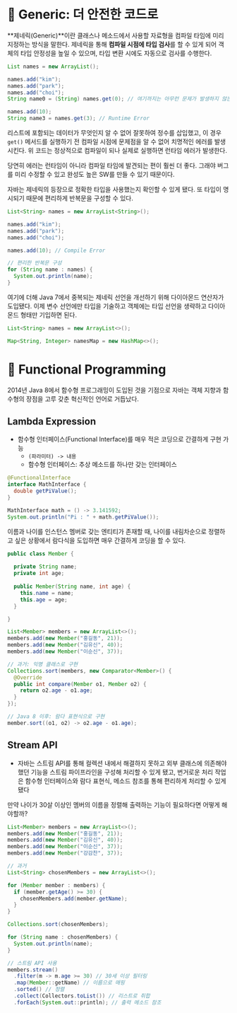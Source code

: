 # 📌 Generic: 더 안전한 코드로

**제네릭(Generic)**이란 클래스나 메소드에서 사용할 자료형을 컴파일 타임에 미리 지정하는 방식을 말한다. 제네릭을 통해 **컴파일 시점에 타입 검사**를 할 수 있게 되어 객체의 타입 안정성을 높일 수 있으며, 타입 변환 시에도 자동으로 검사를 수행한다.

```java
List names = new ArrayList();

names.add("kim");
names.add("park");
names.add("choi"); 
String name0 = (String) names.get(0); // 여기까지는 아무런 문제가 발생하지 않는다

names.add(10);
String name3 = names.get(3); // Runtime Error

```

리스트에 포함되는 데이터가 무엇인지 알 수 없어 잘못하여 정수를 삽입했고, 이 경우 `get()` 메서드를 실행하기 전 컴파일 시점에 문제점을 알 수 없어 치명적인 에러를 발생시킨다. 위 코드는 정상적으로 컴파일이 되나 실제로 실행하면 런타임 에러가 발생한다.

당연히 에러는 런타임이 아니라 컴파일 타임에 발견되는 편이 훨씬 더 좋다. 그래야 버그를 미리 수정할 수 있고 완성도 높은 SW를 만들 수 있기 때문이다.

자바는 제네릭의 등장으로 정확한 타입을 사용했는지 확인할 수 있게 됐다. 또 타입이 명시되기 때문에 편리하게 반복문을 구성할 수 있다.

```java
List<String> names = new ArrayList<String>();

names.add("kim");
names.add("park");
names.add("choi"); 

names.add(10); // Compile Error

// 편리한 반복문 구성
for (String name : names) {
  System.out.println(name);
}
```

여기에 더해 Java 7에서 중복되는 제네릭 선언을 개선하기 위해 다이아몬드 연산자가 도입됐다. 이제 변수 선언에만 타입을 기술하고 객체에는 타입 선언을 생략하고 다이아몬드 형태만 기입하면 된다.

```java
List<String> names = new ArrayList<>();

Map<String, Integer> namesMap = new HashMap<>();
```



# 📌 Functional Programming

2014년 Java 8에서 함수형 프로그래밍이 도입된 것을 기점으로 자바는 객체 지향과 함수형의 장점을 고루 갖춘 혁신적인 언어로 거듭났다.

## Lambda Expression

- 함수형 인터페이스(Functional Interface)를 매우 적은 코딩으로 간결하게 구현 가능
  - `(파라미터) -> 내용`
  - 함수형 인터페이스: 추상 메소드를 하나만 갖는 인터페이스

```java
@FunctionalInterface
interface MathInterface {
  double getPiValue();
}

MathInterface math = () -> 3.141592;
System.out.println("Pi : " + math.getPiValue());
```

이름과 나이를 인스턴스 멤버로 갖는 엔티티가 존재할 때, 나이를 내림차순으로 정렬하고 싶은 상황에서 람다식을 도입하면 매우 간결하게 코딩을 할 수 있다.

```java
public class Member {
  
  private String name;
  private int age;
  
  public Member(String name, int age) {
    this.name = name;
    this.age = age;
  }

}

List<Member> members = new ArrayList<>();
members.add(new Member("홍길동", 21));
members.add(new Member("김유신", 40));
members.add(new Member("이순신", 37));

// 과거: 익명 클래스로 구현
Collections.sort(members, new Comparator<Member>() {
  @Override
  public int compare(Member o1, Member o2) {
    return o2.age - o1.age;
  }
});

// Java 8 이후: 람다 표현식으로 구현
member.sort((o1, o2) -> o2.age - o1.age);
```

## Stream API

- 자바는 스트림 API를 통해 컬렉션 내에서 해결하지 못하고 외부 클래스에 의존해야 했던 기능을 스트림 파이프라인을 구성해 처리할 수 있게 됐고, 번거로운 처리 작업은 함수형 인터페이스와 람다 표현식, 메소드 참조를 통해 편리하게 처리할 수 있게 됐다

만약 나이가 30살 이상인 멤버의 이름을 정렬해 출력하는 기능이 필요하다면 어떻게 해야할까?

```java
List<Member> members = new ArrayList<>();
members.add(new Member("홍길동", 21));
members.add(new Member("김유신", 40));
members.add(new Member("이순신", 37));
members.add(new Member("강감찬", 37));

// 과거
List<String> chosenMembers = new ArrayList<>();

for (Member member : members) {
  if (member.getAge() >= 30) {
    chosenMembers.add(member.getName);
  }
}

Collections.sort(chosenMembers);

for (String name : chosenMembers) {
  System.out.println(name);
}

// 스트림 API 사용
members.stream()
  .filter(m -> m.age >= 30) // 30세 이상 필터링
  .map(Member::getName) // 이름으로 매핑
  .sorted() // 정렬
  .collect(Collectors.toList()) // 리스트로 취합
  .forEach(System.out::println); // 출력 메소드 참조
```
